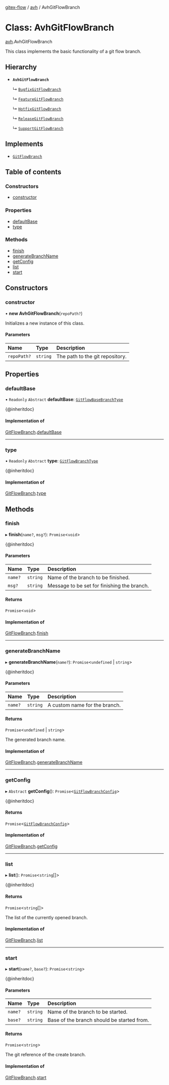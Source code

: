 [gitex-flow](../README.md) / [avh](../modules/avh.md) / AvhGitFlowBranch

# Class: AvhGitFlowBranch

[avh](../modules/avh.md).AvhGitFlowBranch

This class implements the basic functionality of a git flow branch.

## Hierarchy

- **`AvhGitFlowBranch`**

  ↳ [`BugfixGitFlowBranch`](avh.BugfixGitFlowBranch.md)

  ↳ [`FeatureGitFlowBranch`](avh.FeatureGitFlowBranch.md)

  ↳ [`HotfixGitFlowBranch`](avh.HotfixGitFlowBranch.md)

  ↳ [`ReleaseGitFlowBranch`](avh.ReleaseGitFlowBranch.md)

  ↳ [`SupportGitFlowBranch`](avh.SupportGitFlowBranch.md)

## Implements

- [`GitFlowBranch`](../interfaces/api.GitFlowBranch.md)

## Table of contents

### Constructors

- [constructor](avh.AvhGitFlowBranch.md#constructor)

### Properties

- [defaultBase](avh.AvhGitFlowBranch.md#defaultbase)
- [type](avh.AvhGitFlowBranch.md#type)

### Methods

- [finish](avh.AvhGitFlowBranch.md#finish)
- [generateBranchName](avh.AvhGitFlowBranch.md#generatebranchname)
- [getConfig](avh.AvhGitFlowBranch.md#getconfig)
- [list](avh.AvhGitFlowBranch.md#list)
- [start](avh.AvhGitFlowBranch.md#start)

## Constructors

### constructor

• **new AvhGitFlowBranch**(`repoPath?`)

Initializes a new instance of this class.

#### Parameters

| Name | Type | Description |
| :------ | :------ | :------ |
| `repoPath?` | `string` | The path to the git repository. |

## Properties

### defaultBase

• `Readonly` `Abstract` **defaultBase**: [`GitFlowBaseBranchType`](../modules/api.md#gitflowbasebranchtype)

{@inheritdoc}

#### Implementation of

[GitFlowBranch](../interfaces/api.GitFlowBranch.md).[defaultBase](../interfaces/api.GitFlowBranch.md#defaultbase)

___

### type

• `Readonly` `Abstract` **type**: [`GitFlowBranchType`](../modules/api.md#gitflowbranchtype)

{@inheritdoc}

#### Implementation of

[GitFlowBranch](../interfaces/api.GitFlowBranch.md).[type](../interfaces/api.GitFlowBranch.md#type)

## Methods

### finish

▸ **finish**(`name?`, `msg?`): `Promise`<`void`\>

{@inheritdoc}

#### Parameters

| Name | Type | Description |
| :------ | :------ | :------ |
| `name?` | `string` | Name of the branch to be finished. |
| `msg?` | `string` | Message to be set for finishing the branch. |

#### Returns

`Promise`<`void`\>

#### Implementation of

[GitFlowBranch](../interfaces/api.GitFlowBranch.md).[finish](../interfaces/api.GitFlowBranch.md#finish)

___

### generateBranchName

▸ **generateBranchName**(`name?`): `Promise`<`undefined` \| `string`\>

{@inheritdoc}

#### Parameters

| Name | Type | Description |
| :------ | :------ | :------ |
| `name?` | `string` | A custom name for the branch. |

#### Returns

`Promise`<`undefined` \| `string`\>

The generated branch name.

#### Implementation of

[GitFlowBranch](../interfaces/api.GitFlowBranch.md).[generateBranchName](../interfaces/api.GitFlowBranch.md#generatebranchname)

___

### getConfig

▸ `Abstract` **getConfig**(): `Promise`<[`GitFlowBranchConfig`](../interfaces/api.GitFlowBranchConfig.md)\>

{@inheritdoc}

#### Returns

`Promise`<[`GitFlowBranchConfig`](../interfaces/api.GitFlowBranchConfig.md)\>

#### Implementation of

[GitFlowBranch](../interfaces/api.GitFlowBranch.md).[getConfig](../interfaces/api.GitFlowBranch.md#getconfig)

___

### list

▸ **list**(): `Promise`<`string`[]\>

{@inheritdoc}

#### Returns

`Promise`<`string`[]\>

The list of the currently opened branch.

#### Implementation of

[GitFlowBranch](../interfaces/api.GitFlowBranch.md).[list](../interfaces/api.GitFlowBranch.md#list)

___

### start

▸ **start**(`name?`, `base?`): `Promise`<`string`\>

{@inheritdoc}

#### Parameters

| Name | Type | Description |
| :------ | :------ | :------ |
| `name?` | `string` | Name of the branch to be started. |
| `base?` | `string` | Base of the branch should be started from. |

#### Returns

`Promise`<`string`\>

The git reference of the create branch.

#### Implementation of

[GitFlowBranch](../interfaces/api.GitFlowBranch.md).[start](../interfaces/api.GitFlowBranch.md#start)
